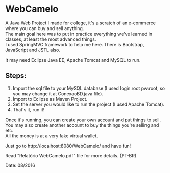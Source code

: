 # WebCamelo
A Java Web Project I made for college, it's a scratch of an e-commerce where you can buy and sell anything. <br>
The main goal here was to put in practice everything we've learned in classes, at least the most advanced things. <br>
I used SpringMVC framework to help me here. There is Bootstrap, JavaScript and JSTL also.

It may need Eclipse Java EE, Apache Tomcat and MySQL to run.

## Steps:

 1.  Import the sql file to your MySQL database (I used login:root pw:root, so you may change it at ConexaoBD.java file).
 2.  Import to Eclipse as Maven Project.
 3.  Set the server you would like to run the project (I used Apache Tomcat).
 4.  That's it, run it!
 
Once it's running, you can create your own account and put things to sell.<br>You may also create another account to buy the things you're selling and etc.<br>All the money is at a very fake virtual wallet.

Just go to http://localhost:8080/WebCamelo/ and have fun!

Read "Relatório WebCamelo.pdf" file for more details. (PT-BR)

Date: 08/2016
